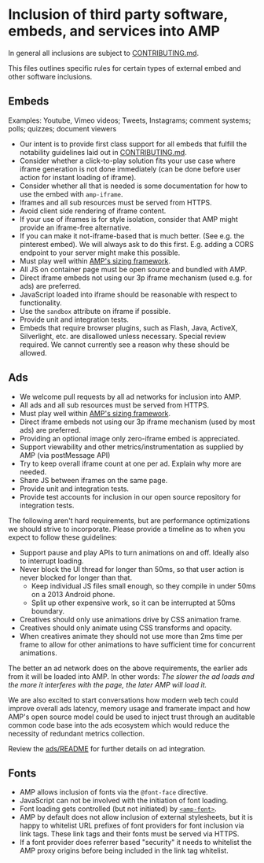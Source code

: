 # Inclusion of third party software, embeds, and services into AMP

In general all inclusions are subject to [CONTRIBUTING.md](../CONTRIBUTING.md).

This files outlines specific rules for certain types of external embed and other software inclusions.

## Embeds

Examples: Youtube, Vimeo videos; Tweets, Instagrams; comment systems; polls; quizzes; document viewers

- Our intent is to provide first class support for all embeds that fulfill the notability guidelines laid out in [CONTRIBUTING.md](../CONTRIBUTING.md).
- Consider whether a click-to-play solution fits your use case where iframe generation is not done immediately (can be done before user action for instant loading of iframe).
- Consider whether all that is needed is some documentation for how to use the embed with `amp-iframe`.
- Iframes and all sub resources must be served from HTTPS.
- Avoid client side rendering of iframe content.
- If your use of iframes is for style isolation, consider that AMP might provide an iframe-free alternative.
- If you can make it not-iframe-based that is much better. (See e.g. the pinterest embed). We will always ask to do this first. E.g. adding a CORS endpoint to your server might make this possible.
- Must play well within [AMP's sizing framework](https://github.com/ampproject/amphtml/blob/master/spec/amp-html-layout.md).
- All JS on container page must be open source and bundled with AMP.
- Direct iframe embeds not using our 3p iframe mechanism (used e.g. for ads) are preferred.
- JavaScript loaded into iframe should be reasonable with respect to functionality.
- Use the `sandbox` attribute on iframe if possible.
- Provide unit and integration tests.
- Embeds that require browser plugins, such as Flash, Java, ActiveX, Silverlight, etc. are disallowed unless necessary. Special review required. We cannot currently see a reason why these should be allowed.

## Ads

- We welcome pull requests by all ad networks for inclusion into AMP.
- All ads and all sub resources must be served from HTTPS.
- Must play well within [AMP's sizing framework](https://github.com/ampproject/amphtml/blob/master/spec/amp-html-layout.md).
- Direct iframe embeds not using our 3p iframe mechanism (used by most ads) are preferred.
- Providing an optional image only zero-iframe embed is appreciated.
- Support viewability and other metrics/instrumentation as supplied by AMP (via postMessage API)
- Try to keep overall iframe count at one per ad. Explain why more are needed.
- Share JS between iframes on the same page.
- Provide unit and integration tests.
- Provide test accounts for inclusion in our open source repository for integration tests.

The following aren't hard requirements, but are performance optimizations we should strive to incorporate. Please provide a timeline as to when you expect to follow these guidelines:

- Support pause and play APIs to turn animations on and off. Ideally also to interrupt loading.
- Never block the UI thread for longer than 50ms, so that user action is never blocked for longer than that.
  - Keep individual JS files small enough, so they compile in under 50ms on a 2013 Android phone.
  - Split up other expensive work, so it can be interrupted at 50ms boundary.
- Creatives should only use animations drive by CSS animation frame.
- Creatives should only animate using CSS transforms and opacity.
- When creatives animate they should not use more than 2ms time per frame to allow for other animations to have sufficient time for concurrent animations.

The better an ad network does on the above requirements, the earlier ads from it will be loaded into AMP. In other words: *The slower the ad loads and the more it interferes with the page, the later AMP will load it.*

We are also excited to start conversations how modern web tech could improve overall ads latency, memory usage and framerate impact and how AMP's open source model could be used to inject trust through an auditable common code base into the ads ecosystem which would reduce the necessity of redundant metrics collection.

Review the [ads/README](../ads/README.md) for further details on ad integration.

## Fonts

- AMP allows inclusion of fonts via the `@font-face` directive.
- JavaScript can not be involved with the initiation of font loading.
- Font loading gets controlled (but not initiated) by [`<amp-font>`](https://github.com/ampproject/amphtml/issues/648).
- AMP by default does not allow inclusion of external stylesheets, but it is happy to whitelist URL prefixes of font providers for font inclusion via link tags. These link tags and their fonts must be served via HTTPS.
- If a font provider does referrer based "security" it needs to whitelist the AMP proxy origins before being included in the link tag whitelist.
